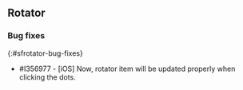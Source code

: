 ## Rotator

### Bug fixes
{:#sfrotator-bug-fixes} 

* \#I356977 - [iOS] Now, rotator item will be updated properly when clicking the dots.